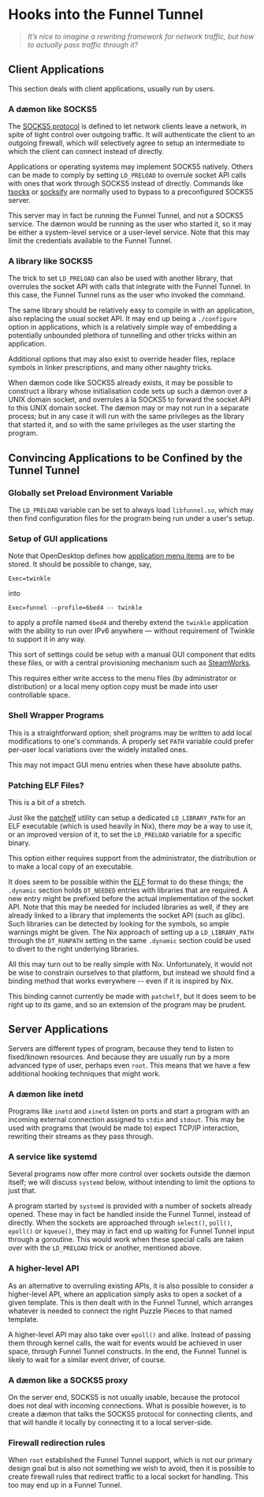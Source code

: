Hooks into the Funnel Tunnel
============================

>   *It’s nice to imagine a rewriting framework for network traffic, but how to
>   actually pass traffic through it?*

Client Applications
-------------------

This section deals with client applications, usually run by users.

### A dæmon like SOCKS5

The [SOCKS5 protocol](https://tools.ietf.org/html/rfc1928) is defined to let
network clients leave a network, in spite of tight control over outgoing
traffic.  It will authenticate the client to an outgoing firewall, which will
selectively agree to setup an intermediate to which the client can connect
instead of directly.

Applications or operating systems may implement SOCKS5 natively.  Others can be
made to comply by setting `LD_PRELOAD` to overrule socket API calls with ones
that work through SOCKS5 instead of directly.  Commands like
[tsocks](http://tsocks.sourceforge.net/faq.php) or
[socksify](http://linux.die.net/man/1/socksify) are normally used to bypass to a
preconfigured SOCKS5 server.

This server may in fact be running the Funnel Tunnel, and not a SOCKS5 service.
The dæmon would be running as the user who started it, so it may be either a
system-level service or a user-level service.  Note that this may limit the
credentials available to the Funnel Tunnel.

### A library like SOCKS5

The trick to set `LD_PRELOAD` can also be used with another library, that
overrules the socket API with calls that integrate with the Funnel Tunnel.  In
this case, the Funnel Tunnel runs as the user who invoked the command.

The same library should be relatively easy to compile in with an application,
also replacing the usual socket API.  It may end up being a `./configure` option
in applications, which is a relatively simple way of embedding a potentially
unbounded plethora of tunnelling and other tricks within an application.

Additional options that may also exist to override header files, replace symbols
in linker prescriptions, and many other naughty tricks.

When dæmon code like SOCKS5 already exists, it may be possible to construct
a library whose initialisation code sets up such a dæmon over a UNIX domain
socket, and overrules á la SOCKS5 to forward the socket API to this
UNIX domain socket.  The dæmon may or may not run in a separate process;
but in any case it will run with the same privileges as the library that
started it, and so with the same privileges as the user starting the program.


Convincing Applications to be Confined by the Tunnel Tunnel
-----------------------------------------------------------

### Globally set Preload Environment Variable

The `LD_PRELOAD` variable can be set to always load `libfunnel.so`, which may
then find configuration files for the program being run under a user's setup.

### Setup of GUI applications

Note that OpenDesktop defines how [application menu
items](https://developer.gnome.org/integration-guide/stable/desktop-files.html.en)
are to be stored.  It should be possible to change, say,

`Exec=twinkle`

into

`Exec=funnel --profile=6bed4 -- twinkle`

to apply a profile named `6bed4` and thereby extend the `twinkle` application
with the ability to run over IPv6 anywhere — without requirement of Twinkle to
support it in any way.

This sort of settings could be setup with a manual GUI component that edits
these files, or with a central provisioning mechanism such as
[SteamWorks](http://steamworks.arpa2.net).

This requires either write access to the menu files (by administrator or
distribution) or a local meny option copy must be made into user controllable
space.

### Shell Wrapper Programs

This is a straightforward option; shell programs may be written to add local
modifications to one's commands.  A properly set `PATH` variable could prefer
per-user local variations over the widely installed ones.

This may not impact GUI menu entries when these have absolute paths.

### Patching ELF Files?

This is a bit of a stretch.

Just like the [patchelf](https://www.mankier.com/1/patchelf) utility can setup
a dedicated `LD_LIBRARY_PATH` for an ELF executable (which is used heavily in
Nix), there *may* be a way to use it, or an improved version of it, to set
the `LD_PRELOAD` variable for a specific binary.

This option either requires support from the administrator, the distribution
or to make a local copy of an executable.

It does seem to be possible within the [ELF](https://www.mankier.com/5/elf)
format to do these things; the `.dynamic` section holds `DT_NEEDED` entries
with libraries that are required.  A new entry might be prefixed before the
actual implementation of the socket API.  Note that this may be needed for
included libraries as well, if they are already linked to a library that
implements the socket API (such as glibc).  Such libraries can be detected
by looking for the symbols, so ample warnings might be given.  The Nix
approach of setting up a `LD_LIBRARY_PATH` through the `DT_RUNPATH`
setting in the same `.dynamic` section could be used to divert to the right
underlying libraries.

All this may turn out to be really simple with Nix.  Unfortunately, it would
not be wise to constrain ourselves to that platform, but instead we should
find a binding method that works everywhere -- even if it is inspired by Nix.

This binding cannot currently be made with `patchelf`, but it does seem to
be right up to its game, and so an extension of the program may be prudent.


Server Applications
-------------------

Servers are different types of program, because they tend to listen to
fixed/known resources.  And because they are usually run by a more advanced type
of user, perhaps even `root`.  This means that we have a few additional hooking
techniques that might work.

### A dæmon like inetd

Programs like `inetd` and `xinetd` listen on ports and start a program with an
incoming external connection assigned to `stdin` and `stdout`.  This may be used
with programs that (would be made to) expect TCP/IP interaction, rewriting their
streams as they pass through.

### A service like systemd

Several programs now offer more control over sockets outside the dæmon itself;
we will discuss `systemd` below, without intending to limit the options to just
that.

A program started by `systemd` is provided with a number of sockets already
opened.  These may in fact be handled inside the Funnel Tunnel, instead of
directly.  When the sockets are approached through `select()`, `poll()`,
`epoll()` or `kqueue()`, they may in fact end up waiting for Funnel Tunnel input
through a goroutine.  This would work when these special calls are taken over
with the `LD_PRELOAD` trick or another, mentioned above.

### A higher-level API

As an alternative to overruling existing APIs, it is also possible to consider a
higher-level API, where an application simply asks to open a socket of a given
template.  This is then dealt with in the Funnel Tunnel, which arranges whatever
is needed to connect the right Puzzle Pieces to that named template.

A higher-level API may also take over `epoll()` and alike.  Instead of passing
them through kernel calls, the wait for events would be achieved in user space,
through Funnel Tunnel constructs.  In the end, the Funnel Tunnel is likely to
wait for a similar event driver, of course.

### A dæmon like a SOCKS5 proxy

On the server end, SOCKS5 is not usually usable, because the protocol does not
deal with incoming connections.  What is possible however, is to create a dæmon
that talks the SOCKS5 protocol for connecting clients, and that will handle it
locally by connecting it to a local server-side.

### Firewall redirection rules

When `root` established the Funnel Tunnel support, which is not our primary
design goal but is also not something we wish to avoid, then it is possible to
create firewall rules that redirect traffic to a local socket for handling.
This too may end up in a Funnel Tunnel.
